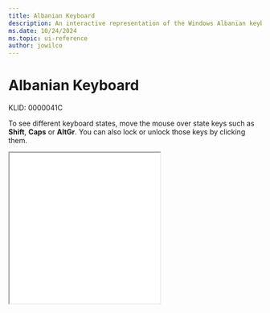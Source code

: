 ```yaml
---
title: Albanian Keyboard
description: An interactive representation of the Windows Albanian keyboard. To see different keyboard states, click or move the mouse over the state keys.
ms.date: 10/24/2024
ms.topic: ui-reference
author: jowilco
---
```


# Albanian Keyboard

KLID: 0000041C

To see different keyboard states, move the mouse over state keys such as **Shift**, **Caps** or **AltGr**. You can also lock or unlock those keys by clicking them.

<iframe src="kbdal.html" height="300"></iframe>
